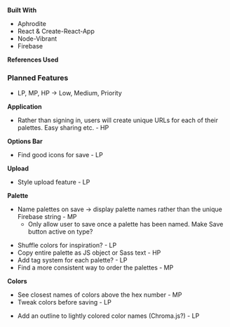 **Built With**
- Aphrodite
- React & Create-React-App
- Node-Vibrant
- Firebase

**References Used**


### Planned Features
- LP, MP, HP -> Low, Medium, Priority

**Application**
- Rather than signing in, users will create unique URLs for each of their palettes. Easy sharing etc. - HP
<!-- - Nice and fancy CSS transition to look like not garbage - MP -->
  <!-- - Not convinced that the scale is the right move. It looks a little cheesy. -->

**Options Bar**
- Find good icons for save - LP

**Upload**
- Style upload feature - LP

**Palette**
- Name palettes on save -> display palette names rather than the unique Firebase string - MP
  - Only allow user to save once a palette has been named. Make Save button active on type?
<!-- - Delete palettes that you don't care about - HP -->
<!-- - See full color previews of the palettes - HP -->
- Shuffle colors for inspiration? - LP
- Copy entire palette as JS object or Sass text - HP
- Add tag system for each palette? - LP
- Find a more consistent way to order the palettes - MP

**Colors**
- See closest names of colors above the hex number - MP
- Tweak colors before saving - LP
<!-- - Copy color on click - MP -->
  <!-- - Add it when the hover state of the card is on -->
- Add an outline to lightly colored color names (Chroma.js?) - LP 
